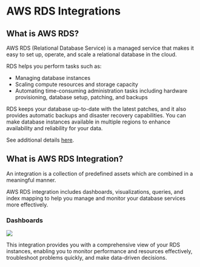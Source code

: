 # AWS RDS Integrations

## What is AWS RDS?
AWS RDS (Relational Database Service) is a managed service that makes it easy to set up, operate, and scale a relational database in the cloud.

RDS helps you perform tasks such as:

* Managing database instances
* Scaling compute resources and storage capacity
* Automating time-consuming administration tasks including hardware provisioning, database setup, patching, and backups

RDS keeps your database up-to-date with the latest patches, and it also provides automatic backups and disaster recovery capabilities. You can make database instances available in multiple regions to enhance availability and reliability for your data.

See additional details [here](https://docs.aws.amazon.com/AmazonRDS/latest/UserGuide/USER_LogAccess.html).

## What is AWS RDS Integration?
An integration is a collection of predefined assets which are combined in a meaningful manner.

AWS RDS integration includes dashboards, visualizations, queries, and index mapping to help you manage and monitor your database services more effectively.

### Dashboards

![](../static/dashboard_rds1.png)

This integration provides you with a comprehensive view of your RDS instances, enabling you to monitor performance and resources effectively, troubleshoot problems quickly, and make data-driven decisions.

